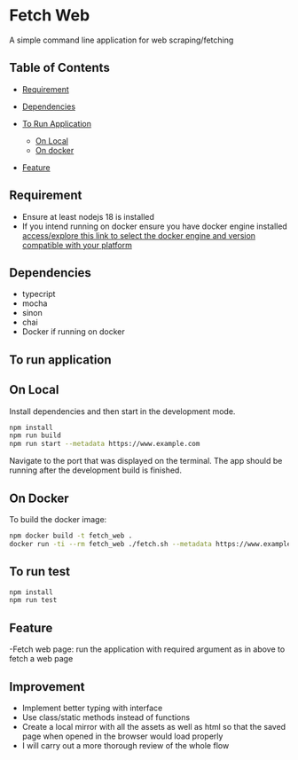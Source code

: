 # Fetch Web

A simple command line application for web scraping/fetching

## Table of Contents

- [Requirement](#requirement)
- [Dependencies](#dependencies)
- [To Run Application](#to-run-application)

  - [On Local](#on-local)
  - [On docker](#on-docker)

- [Feature](#feature)

## Requirement

- Ensure at least nodejs 18 is installed
- If you intend running on docker ensure you have docker engine installed [access/explore this link to select the docker engine and version compatible with your platform](https://docs.docker.com/engine/)

## Dependencies

- typecript
- mocha
- sinon
- chai
- Docker if running on docker

## To run application

## On Local

Install dependencies and then start in the development mode.

```bash
npm install
npm run build
npm run start --metadata https://www.example.com
```

Navigate to the port that was displayed on the terminal. The app should be running after the development build is finished.

## On Docker

To build the docker image:

```bash
npm docker build -t fetch_web .
docker run -ti --rm fetch_web ./fetch.sh --metadata https://www.example.com
```

## To run test

```bash
npm install
npm run test
```

## Feature

-Fetch web page: run the application with required argument as in above to fetch a web page

## Improvement

- Implement better typing with interface
- Use class/static methods instead of functions
- Create a local mirror with all the assets as well as html so that the saved page when opened in the browser would load properly
- I will carry out a more thorough review of the whole flow
